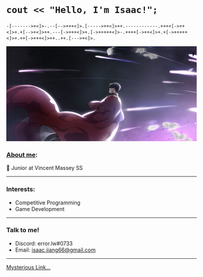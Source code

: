 # __`cout << "Hello, I'm Isaac!";`__
```
-[------->+<]>-.--[-->+++<]>.[----->++<]>++.------------.++++[->++<]>+.+[-->+<]>++.---[->+++<]>+.[->+++++<]>-.++++[->++<]>+.+[->+++++<]>+.++[->+++<]>++..++.[--->+<]>.
```

![plot](09.png)

### [About me](https://github.com/IsaacJ60): 

🔭 Junior at Vincent Massey SS
___
### Interests:
- Competitive Programming
- Game Development
___
### Talk to me!
- Discord: error.lw#0733
- Email: isaac.jiang66@gmail.com 
___

[Mysterious Link...](https://dmoj.ca/user/IsaacJ60)

<!---
IsaacJ60/IsaacJ60 is a ✨ special ✨ repository because its `README.md` (this file) appears on your GitHub profile.
You can click the Preview link to take a look at your changes.
--->
